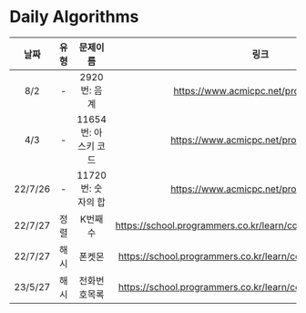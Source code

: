 # Daily Algorithms 


|    날짜  |  유형 |       문제이름       |                 링크                  |     풀이      |
| :------: | :---: | :------------------: | :-----------------------------------: | :-----------: |
| 8/2      |  -     |   2920번: 음계   | https://www.acmicpc.net/problem/2920  | https://github.com/insun98/DailyAlgorithms/commit/34d8fc5553cad51e20e20e4c12ec1227ee1ae971 |
| 4/3      | -      |11654번: 아스키 코드 | https://www.acmicpc.net/problem/11654 | 업데이트 예정 |
| 22/7/26  |-    |   11720번: 숫자의 합 | https://www.acmicpc.net/problem/11720 | https://github.com/insun98/DailyAlgorithms/blob/main/Codes/11720BJ.c |
| 22/7/27 | 정렬| K번째수|https://school.programmers.co.kr/learn/courses/30/lessons/42748|.           |
| 22/7/27 | 해시|폰켓몬|https://school.programmers.co.kr/learn/courses/30/lessons/1845|.           |
| 23/5/27 | 해시|전화번호목록|https://school.programmers.co.kr/learn/courses/30/lessons/1845|.           |

